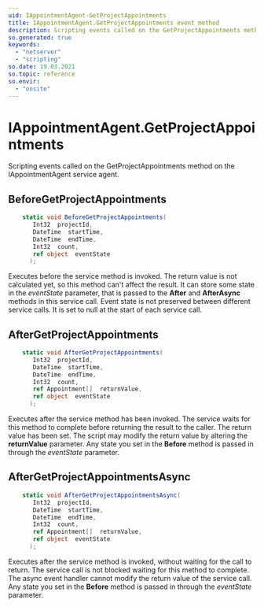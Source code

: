 ```yaml
---
uid: IAppointmentAgent-GetProjectAppointments
title: IAppointmentAgent.GetProjectAppointments event method
description: Scripting events called on the GetProjectAppointments method on the IAppointmentAgent service agent.
so.generated: true
keywords:
  - "netserver"
  - "scripting"
so.date: 19.03.2021
so.topic: reference
so.envir:
  - "onsite"
---
```

# IAppointmentAgent.GetProjectAppointments

Scripting events called on the <see cref='M:SuperOffice.CRM.Services.IAppointmentAgent.GetProjectAppointments'>GetProjectAppointments</see> method on the <see cref='IAppointmentAgent'>IAppointmentAgent</see>  service agent.

## BeforeGetProjectAppointments
```cs
    static void BeforeGetProjectAppointments(
       Int32  projectId,
       DateTime  startTime,
       DateTime  endTime,
       Int32  count,
       ref object  eventState
      );
```
Executes before the service method is invoked.
The return value is not calculated yet, so this method can't affect the result.
It can store some state in the *eventState* parameter, that is passed to the **After** and **AfterAsync** methods in this service call.
Event state is not preserved between different service calls. It is set to null at the start of each service call.
## AfterGetProjectAppointments
```cs
    static void AfterGetProjectAppointments(
       Int32  projectId,
       DateTime  startTime,
       DateTime  endTime,
       Int32  count,
       ref Appointment[]  returnValue,
       ref object  eventState
      );
```
Executes after the service method has been invoked. The service waits for this method to complete before returning the result to the caller.
The return value has been set. The script may modify the return value by altering the **returnValue** parameter.
Any state you set in the **Before** method is passed in through the *eventState* parameter.
## AfterGetProjectAppointmentsAsync
```cs
    static void AfterGetProjectAppointmentsAsync(
       Int32  projectId,
       DateTime  startTime,
       DateTime  endTime,
       Int32  count,
       ref Appointment[]  returnValue,
       ref object  eventState
      );
```
Executes after the service method is invoked, without waiting for the call to return.
The service call is not blocked waiting for this method to complete.
The async event handler cannot modify the return value of the service call.
Any state you set in the **Before** method is passed in through the *eventState* parameter.

